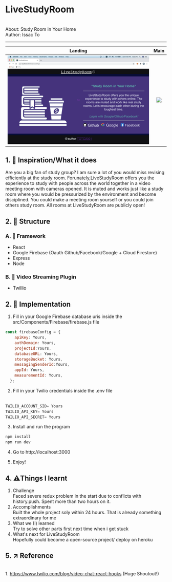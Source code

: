 # LiveStudyRoom
<br/>About: Study Room in Your Home
<br/>Author: Issac To
<hr/>

| Landing         | Main           | 
| ------------- |:-------------:| 
| <img src="asset/landingPage.png" backgroundColor= white width=100%/>   | <img src="Images/mainPage.png" width=100%/> |

## 1. 🎉 Inspiration/What it does

Are you a big fan of study group? I am sure a lot of you would miss revising efficiently at the study room. Forunately,LiveStudyRoom offers you the experience to study with people across the world together in a video meeting room with cameras opened. It is muted and works just like a study room where you would be pressurized by the environment and become disciplined. You could make a meeting room yourself or you could join others study room. All rooms at LiveStudyRoom are publicly open!


## 2. 📌 Structure

### A. 💎 Framework
* React
* Google Firebase (Oauth Github/Facebook/Google + Cloud Firestore)
* Express
* Node

### B. 🚀 Video Streaming Plugin
* Twillio

## 2.  📝 Implementation

1. Fill in your Google Firebase database uris inside the src/Components/Firebase/firebase.js file
``` javascript
const firebaseConfig = {
    apiKey: Yours,
    authDomain: Yours,
    projectId:Yours,
    databaseURL: Yours,
    storageBucket: Yours,
    messagingSenderId:Yours,
    appId: Yours,
    measurementId: Yours,
  };
```
2. Fill in your Twilio credentials inside the .env file

``` javascript

TWILIO_ACCOUNT_SID= Yours
TWILIO_API_KEY= Yours
TWILIO_API_SECRET= Yours

```

3. Install and run the program
```javascript 
npm install
npm run dev  
```

4. Go to http://localhost:3000

5. Enjoy!

## 4.  ⚠️Things I learnt
1. Challenge
<br/>Faced severe redux problem in the start due to conflicts with history.push. Spent more than two hours on it.
2. Accomplishments
<br/>Built the whole project soly within 24 hours. That is already something extraordinary for me
3. What we (I) learned
<br/>Try to solve other parts first next time when i get stuck
4. What's next for LiveStudyRoom
<br/>Hopefully could become a open-source project/ deploy on heroku
## 5.  ↗️ Reference
<br/>1. https://www.twilio.com/blog/video-chat-react-hooks (Huge Shoutout!)